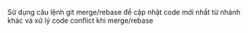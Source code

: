 Sử dụng câu lệnh git merge/rebase để cập nhật code mới nhất từ nhánh khác và xử lý code conflict khi merge/rebase

